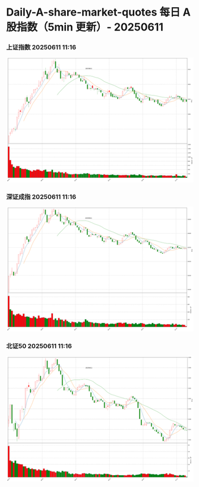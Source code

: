
# Daily-A-share-market-quotes 每日 A 股指数（5min 更新）- 20250611

### 上证指数 20250611 11:16
![](./fig/2025/6/20250611-sh000001.png)

### 深证成指 20250611 11:16
![](./fig/2025/6/20250611-sz399001.png)

### 北证50 20250611 11:16
![](./fig/2025/6/20250611-bj899050.png)
